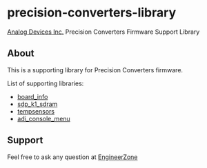 # precision-converters-library

[Analog Devices Inc.](http://www.analog.com/en/index.html) Precision Converters Firmware Support Library

## About
This is a supporting library for Precision Converters firmware.

List of supporting libraries:
- [board_info](board_info/README.md)
- [sdp_k1_sdram](sdp_k1_sdram/README.md)
- [tempsensors](tempsensors/README.md)
- [adi_console_menu](adi_console_menu/README.md)

## Support
Feel free to ask any question at [EngineerZone](https://ez.analog.com/)
